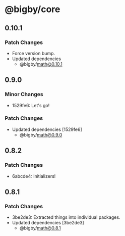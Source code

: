 # @bigby/core

## 0.10.1

### Patch Changes

- Force version bump.
- Updated dependencies
  - @bigby/math@0.10.1

## 0.9.0

### Minor Changes

- 1529fe6: Let's go!

### Patch Changes

- Updated dependencies [1529fe6]
  - @bigby/math@0.9.0

## 0.8.2

### Patch Changes

- 6abcde4: Initializers!

## 0.8.1

### Patch Changes

- 3be2de3: Extracted things into individual packages.
- Updated dependencies [3be2de3]
  - @bigby/math@0.8.1
